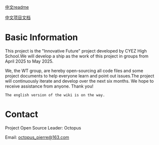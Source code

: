 [中文readme](doc/README_zh.md)


[中文项目文档](doc/wiki.md)
# Basic Information
This project is the "Innovative Future" project developed by CYEZ High School.We will develop a ship as the work of this project in groups from April 2025 to May 2025.

We, the WT group, are hereby open-sourcing all code files and some project documents to help everyone learn and point out issues.The project will continuously iterate and develop over the next six months. We hope to receive assistance from anyone. Thank you!

    The english version of the wiki is on the way.
    
# Contact 
Project Open Source Leader: Octopus

Email: octopus_pierre@163.com